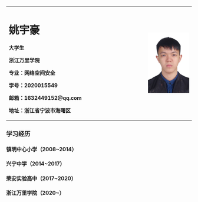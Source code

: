 <table border="0">
  <tr>
    <td width="75%">
      <h1>姚宇豪</h1>
      <p><b>大学生</b></p>
      <p><b>浙江万里学院</b></p>
      <p><b>专业：网络空间安全</b></p>
      <p><b>学号：2020015549</b></p>
      <p><b>邮箱：1632449152@qq.com</b></p>
      <p><b>地址：浙江省宁波市海曙区</b></p>
    </td>
    <td width="25%">
     <img src="/QQ图片20201123212305.jpg" width="100%"> 
    </td>
  </tr>
</table>

### 学习经历
#### 镇明中心小学（2008~2014）
#### 兴宁中学（2014~2017）
#### 荣安实验高中（2017~2020）
#### 浙江万里学院（2020~）
